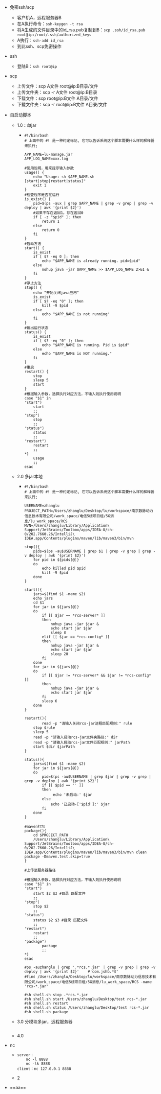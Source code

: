- 免密ssh/scp
  - 客户机A，远程服务器B
  - 在A执行命令：`ssh-keygen -t rsa`
  - 将A生成的文件目录中的id_rsa.pub复制到B：`scp .ssh/id_rsa.pub root@ip:/root/.ssh/authorized_keys`
  - A执行：`ssh-add id_rsa`
  - 到此ssh、scp免密操作
- ssh
  
  - 登陆B：`ssh root@ip`
- scp
  - 上传文件：scp A文件 root@ip:B目录/文件
  - 上传文件夹：scp -r A文件 root@ip:B目录
  - 下载文件：scp root@ip:B文件 A目录/文件
  - 下载文件夹：scp -r root@ip:B文件 A目录/文件

- 自启动脚本

  - 1.0：单jar

    - ```shell
      #!/bin/bash
      # 上面中的 #! 是一种约定标记, 它可以告诉系统这个脚本需要什么样的解释器来执行;
      
      APP_NAME=lu-manage.jar
      APP_LOG_NAME=xxx.log
      
      #使用说明，用来提示输入参数
      usage() {
          echo "Usage: sh $APP_NAME.sh [start|stop|restart|status]"
          exit 1
      }
      #检查程序是否在运行
      is_exist() {
          pid=$(ps -aux | grep $APP_NAME | grep -v grep | grep -v deploy | awk '{print $2}')
          #如果不存在返回1，存在返回0
          if [ -z "$pid" ]; then
              return 1
          else
              return 0
          fi
      }
      #启动方法
      start() {
          is_exist
          if [ $? -eq 0 ]; then
              echo "$APP_NAME is already running. pid=$pid"
          else
              nohup java -jar $APP_NAME >> $APP_LOG_NAME 2>&1 &
          fi
      }
      #停止方法
      stop() {
          echo "开始关闭java应用"
          is_exist
          if [ $? -eq "0" ]; then
              kill -9 $pid
          else
              echo "$APP_NAME is not running"
          fi
      }
      #输出运行状态
      status() {
          is_exist
          if [ $? -eq "0" ]; then
              echo "$APP_NAME is running. Pid is $pid"
          else
              echo "$APP_NAME is NOT running."
          fi
      }
      #重启
      restart() {
          stop
          sleep 5
          start
      }
      #根据输入参数，选择执行对应方法，不输入则执行使用说明
      case "$1" in
      "start")
          start
          ;;
      "stop")
          stop
          ;;
      "status")
          status
          ;;
      "restart")
          restart
          ;;
      *)
          usage
          ;;
      esac
      ```

  - 2.0 多jar本地

    - ```shell
      #!/bin/bash
      # 上面中的 #! 是一种约定标记, 它可以告诉系统这个脚本需要什么样的解释器来执行;
      
      USERNAME=zhanglu
      PROJECT_PATH=/Users/zhanglu/Desktop/lu/workspace/南京数脉动力信息技术有限公司/work_space/电信5楼项目组/5G消息/lu_work_space/RCS
      MVN=/Users/zhanglu/Library/Application\ Support/JetBrains/Toolbox/apps/IDEA-U/ch-0/202.7660.26/IntelliJ\ IDEA.app/Contents/plugins/maven/lib/maven3/bin/mvn
      
      stop(){
          pids=$(ps -au$USERNAME | grep $1 | grep -v grep | grep -v deploy | awk '{print $2}')	
          for pid in ${pids[@]}
          do
              echo killed pid $pid
              kill -9 $pid
          done
      }
      
      start(){
          jars=$(find $1 -name $2)
          echo jars
          cd $1	
          for jar in ${jars[@]}
          do
              if [[ $jar == *rcs-server* ]]
              then
                  nohup java -jar $jar &
                  echo start jar $jar
                  sleep 8
              elif [[ $jar == *rcs-config* ]]
              then
                  nohup java -jar $jar &
                  echo start jar $jar
                  sleep 20
              fi
          done
          for jar in ${jars[@]}
          do
              if [[ $jar != *rcs-server* && $jar != *rcs-config* ]]
              then
                  nohup java -jar $jar &
                  echo start jar $jar
              fi
              sleep 6
          done
      }
      
      restart(){
              read -p "请输入关闭rcs-jar进程匹配规则:" rule
          stop $rule
          sleep 5
          read -p "请输入启动rcs-jar文件夹路径:" dir
          read -p "请输入启动rcs-jar文件匹配规则:" jarPath
          start $dir $jarPath
      }
      
      status(){
          jars=$(find $1 -name $2)
          for jar in ${jars[@]}
          do
              pid=$(ps -au$USERNAME | grep $jar | grep -v grep | grep -v deploy | awk '{print $2}')	
              if [[ $pid == '' ]]
              then
                   echo '未启动:' $jar
              else
                  echo '已启动-['$pid']:' $jar
              fi
          done
      }
      
      #maven打包
      package(){
          cd $PROJECT_PATH
          /Users/zhanglu/Library/Application\ Support/JetBrains/Toolbox/apps/IDEA-U/ch-0/202.7660.26/IntelliJ\ IDEA.app/Contents/plugins/maven/lib/maven3/bin/mvn clean package -Dmaven.test.skip=true
      }
      
      #上传至服务器路径
      
      #根据输入参数，选择执行对应方法，不输入则执行使用说明
      case "$1" in
      "start")
          start $2 $3 #目录 匹配文件
          ;;
      "stop")
          stop $2
          ;;
      "status")
          status $2 $3 #目录 匹配文件
          ;;
      "restart")
          restart
          ;;
      "package")
              package
              ;;
      *)
      esac
      
      #ps -auzhanglu | grep '.*rcs.*.jar' | grep -v grep | grep -v deploy | awk '{print $2}'	#'com.jshb.*$'
      #find /Users/zhanglu/Desktop/lu/workspace/南京数脉动力信息技术有限公司/work_space/电信5楼项目组/5G消息/lu_work_space/RCS -name 'rcs-*.jar'
      
      #sh shell.sh stop .*rcs.*.jar
      #sh shell.sh start /Users/zhanglu/Desktop/test rcs-*.jar
      #sh shell.sh restart
      #sh shell.sh status /Users/zhanglu/Desktop/test rcs-*.jar
      #sh shell.sh package
      ```

  - 3.0 分模块多jar，远程服务器

    ```
    
    ```

    

  - 4.0



- nc

  - ```shell
    server：
    	nc -l 8888 
    	nc -lk 8888
    client：nc 127.0.0.1 8888
    ```

    

  - 2

- ==aa==
